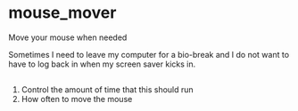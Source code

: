 # mouse_mover
Move your mouse when needed

Sometimes I need to leave my computer for a bio-break and I do not want to have to log back in when my screen saver kicks in.

## 
1. Control the amount of time that this should run
2. How often to move the mouse
